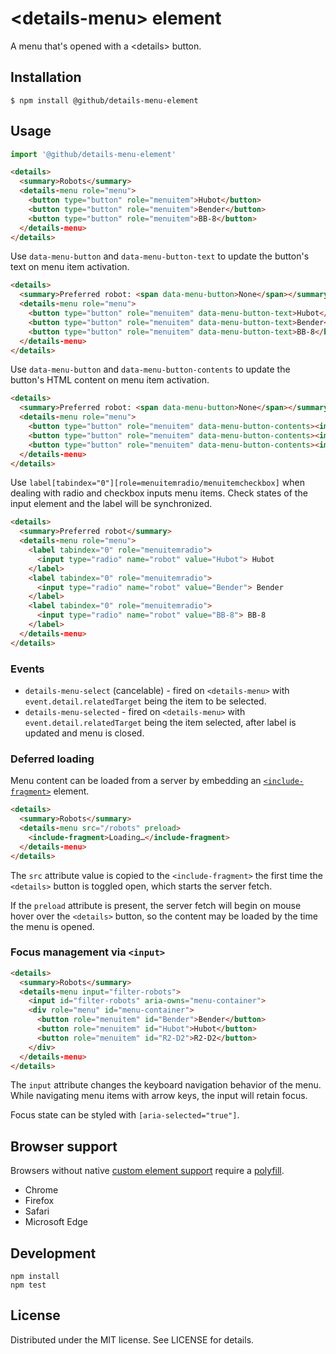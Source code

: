 # &lt;details-menu&gt; element

A menu that's opened with a &lt;details> button.

## Installation

```
$ npm install @github/details-menu-element
```

## Usage

```js
import '@github/details-menu-element'
```

```html
<details>
  <summary>Robots</summary>
  <details-menu role="menu">
    <button type="button" role="menuitem">Hubot</button>
    <button type="button" role="menuitem">Bender</button>
    <button type="button" role="menuitem">BB-8</button>
  </details-menu>
</details>
```

Use `data-menu-button` and `data-menu-button-text` to update the button's text on menu item activation.

```html
<details>
  <summary>Preferred robot: <span data-menu-button>None</span></summary>
  <details-menu role="menu">
    <button type="button" role="menuitem" data-menu-button-text>Hubot</button>
    <button type="button" role="menuitem" data-menu-button-text>Bender</button>
    <button type="button" role="menuitem" data-menu-button-text>BB-8</button>
  </details-menu>
</details>
```

Use `data-menu-button` and `data-menu-button-contents` to update the button's HTML content on menu item activation.

```html
<details>
  <summary>Preferred robot: <span data-menu-button>None</span></summary>
  <details-menu role="menu">
    <button type="button" role="menuitem" data-menu-button-contents><img src="hubot.png"> Hubot</button>
    <button type="button" role="menuitem" data-menu-button-contents><img src="bender.png"> Bender</button>
    <button type="button" role="menuitem" data-menu-button-contents><img src="bb8.png"> BB-8</button>
  </details-menu>
</details>
```

Use `label[tabindex="0"][role=menuitemradio/menuitemcheckbox]` when dealing with radio and checkbox inputs menu items. Check states of the input element and the label will be synchronized.

```html
<details>
  <summary>Preferred robot</summary>
  <details-menu role="menu">
    <label tabindex="0" role="menuitemradio">
      <input type="radio" name="robot" value="Hubot"> Hubot
    </label>
    <label tabindex="0" role="menuitemradio">
      <input type="radio" name="robot" value="Bender"> Bender
    </label>
    <label tabindex="0" role="menuitemradio">
      <input type="radio" name="robot" value="BB-8"> BB-8
    </label>
  </details-menu>
</details>
```

### Events

- `details-menu-select` (cancelable) - fired on `<details-menu>` with `event.detail.relatedTarget` being the item to be selected.
- `details-menu-selected` - fired on `<details-menu>` with `event.detail.relatedTarget` being the item selected, after label is updated and menu is closed.

### Deferred loading

Menu content can be loaded from a server by embedding an
[`<include-fragment>`][fragment] element.

[fragment]: https://github.com/github/include-fragment-element/

```html
<details>
  <summary>Robots</summary>
  <details-menu src="/robots" preload>
    <include-fragment>Loading…</include-fragment>
  </details-menu>
</details>
```

The `src` attribute value is copied to the `<include-fragment>` the first
time the `<details>` button is toggled open, which starts the server fetch.

If the `preload` attribute is present, the server fetch will begin on mouse
hover over the `<details>` button, so the content may be loaded by the time
the menu is opened.

### Focus management via `<input>`

```html
<details>
  <summary>Robots</summary>
  <details-menu input="filter-robots">
    <input id="filter-robots" aria-owns="menu-container">
    <div role="menu" id="menu-container">
      <button role="menuitem" id="Bender">Bender</button>
      <button role="menuitem" id="Hubot">Hubot</button>
      <button role="menuitem" id="R2-D2">R2-D2</button>
    </div>
  </details-menu>
</details>
```

The `input` attribute changes the keyboard navigation behavior of the menu. While navigating menu items with arrow keys, the input will retain focus.

Focus state can be styled with `[aria-selected="true"]`.

## Browser support

Browsers without native [custom element support][support] require a [polyfill][].

- Chrome
- Firefox
- Safari
- Microsoft Edge

[support]: https://caniuse.com/#feat=custom-elementsv1
[polyfill]: https://github.com/webcomponents/custom-elements

## Development

```
npm install
npm test
```

## License

Distributed under the MIT license. See LICENSE for details.
